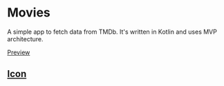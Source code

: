 # Movies

A simple app to fetch data from TMDb. It's written in Kotlin and uses MVP architecture.


[Preview](https://media.giphy.com/media/3o6nV5RekSPgTCfvFe/source.mp4)


## [Icon](https://www.flaticon.com/free-icon/video-camera_457754)
